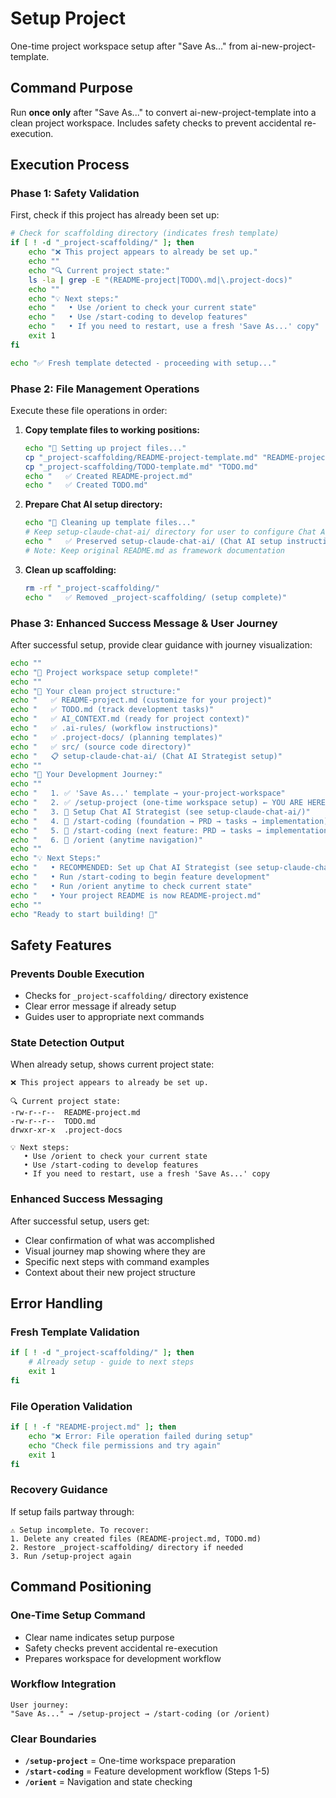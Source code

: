 # Setup Project

One-time project workspace setup after "Save As..." from ai-new-project-template.

## Command Purpose

Run **once only** after "Save As..." to convert ai-new-project-template into a clean project workspace. Includes safety checks to prevent accidental re-execution.

## Execution Process

### Phase 1: Safety Validation

First, check if this project has already been set up:

```bash
# Check for scaffolding directory (indicates fresh template)
if [ ! -d "_project-scaffolding/" ]; then
    echo "❌ This project appears to already be set up."
    echo ""
    echo "🔍 Current project state:"
    ls -la | grep -E "(README-project|TODO\.md|\.project-docs)"
    echo ""
    echo "💡 Next steps:"
    echo "   • Use /orient to check your current state"
    echo "   • Use /start-coding to develop features"
    echo "   • If you need to restart, use a fresh 'Save As...' copy"
    exit 1
fi

echo "✅ Fresh template detected - proceeding with setup..."
```

### Phase 2: File Management Operations

Execute these file operations in order:

1. **Copy template files to working positions:**
   ```bash
   echo "📁 Setting up project files..."
   cp "_project-scaffolding/README-project-template.md" "README-project.md"
   cp "_project-scaffolding/TODO-template.md" "TODO.md"
   echo "   ✅ Created README-project.md"
   echo "   ✅ Created TODO.md"
   ```

2. **Prepare Chat AI setup directory:**
   ```bash
   echo "🧹 Cleaning up template files..."
   # Keep setup-claude-chat-ai/ directory for user to configure Chat AI Strategist
   echo "   ✅ Preserved setup-claude-chat-ai/ (Chat AI setup instructions)"
   # Note: Keep original README.md as framework documentation
   ```

3. **Clean up scaffolding:**
   ```bash
   rm -rf "_project-scaffolding/"
   echo "   ✅ Removed _project-scaffolding/ (setup complete)"
   ```

### Phase 3: Enhanced Success Message & User Journey

After successful setup, provide clear guidance with journey visualization:

```bash
echo ""
echo "🎉 Project workspace setup complete!"
echo ""
echo "📁 Your clean project structure:"
echo "   ✅ README-project.md (customize for your project)"
echo "   ✅ TODO.md (track development tasks)"
echo "   ✅ AI_CONTEXT.md (ready for project context)"
echo "   ✅ .ai-rules/ (workflow instructions)"
echo "   ✅ .project-docs/ (planning templates)"
echo "   ✅ src/ (source code directory)"
echo "   📋 setup-claude-chat-ai/ (Chat AI Strategist setup)"
echo ""
echo "🚀 Your Development Journey:"
echo ""
echo "   1. ✅ 'Save As...' template → your-project-workspace"
echo "   2. ✅ /setup-project (one-time workspace setup) ← YOU ARE HERE"
echo "   3. 🔄 Setup Chat AI Strategist (see setup-claude-chat-ai/)"
echo "   4. 🔄 /start-coding (foundation → PRD → tasks → implementation)"
echo "   5. 🔄 /start-coding (next feature: PRD → tasks → implementation)"
echo "   6. 🧭 /orient (anytime navigation)"
echo ""
echo "💡 Next Steps:"
echo "   • RECOMMENDED: Set up Chat AI Strategist (see setup-claude-chat-ai/)"
echo "   • Run /start-coding to begin feature development"
echo "   • Run /orient anytime to check current state"
echo "   • Your project README is now README-project.md"
echo ""
echo "Ready to start building! 🚀"
```

## Safety Features

### **Prevents Double Execution**
- Checks for `_project-scaffolding/` directory existence
- Clear error message if already setup
- Guides user to appropriate next commands

### **State Detection Output**
When already setup, shows current project state:
```
❌ This project appears to already be set up.

🔍 Current project state:
-rw-r--r--  README-project.md
-rw-r--r--  TODO.md
drwxr-xr-x  .project-docs

💡 Next steps:
   • Use /orient to check your current state
   • Use /start-coding to develop features
   • If you need to restart, use a fresh 'Save As...' copy
```

### **Enhanced Success Messaging**
After successful setup, users get:
- Clear confirmation of what was accomplished
- Visual journey map showing where they are
- Specific next steps with command examples
- Context about their new project structure

## Error Handling

### **Fresh Template Validation**
```bash
if [ ! -d "_project-scaffolding/" ]; then
    # Already setup - guide to next steps
    exit 1
fi
```

### **File Operation Validation**
```bash
if [ ! -f "README-project.md" ]; then
    echo "❌ Error: File operation failed during setup"
    echo "Check file permissions and try again"
    exit 1
fi
```

### **Recovery Guidance**
If setup fails partway through:
```
⚠️ Setup incomplete. To recover:
1. Delete any created files (README-project.md, TODO.md)
2. Restore _project-scaffolding/ directory if needed
3. Run /setup-project again
```

## Command Positioning

### **One-Time Setup Command**
- Clear name indicates setup purpose
- Safety checks prevent accidental re-execution
- Prepares workspace for development workflow

### **Workflow Integration**
```
User journey:
"Save As..." → /setup-project → /start-coding (or /orient)
```

### **Clear Boundaries**
- **`/setup-project`** = One-time workspace preparation
- **`/start-coding`** = Feature development workflow (Steps 1-5)
- **`/orient`** = Navigation and state checking